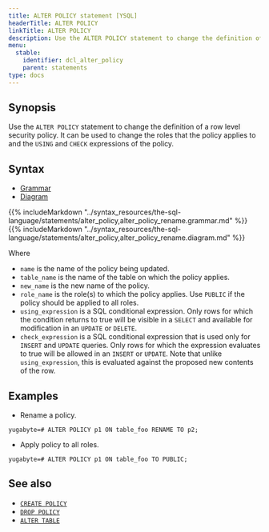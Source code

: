 ```yaml
---
title: ALTER POLICY statement [YSQL]
headerTitle: ALTER POLICY
linkTitle: ALTER POLICY
description: Use the ALTER POLICY statement to change the definition of a row level security policy.
menu:
  stable:
    identifier: dcl_alter_policy
    parent: statements
type: docs
---
```


## Synopsis

Use  the `ALTER POLICY` statement to change the definition of a row level security policy. It can be used to
change the roles that the policy applies to and the `USING` and `CHECK` expressions of the policy.

## Syntax

<ul class="nav nav-tabs nav-tabs-yb">
  <li >
    <a href="#grammar" class="nav-link active" id="grammar-tab" data-toggle="tab" role="tab" aria-controls="grammar" aria-selected="true">
      <i class="fas fa-file-alt" aria-hidden="true"></i>
      Grammar
    </a>
  </li>
  <li>
    <a href="#diagram" class="nav-link" id="diagram-tab" data-toggle="tab" role="tab" aria-controls="diagram" aria-selected="false">
      <i class="fas fa-project-diagram" aria-hidden="true"></i>
      Diagram
    </a>
  </li>
</ul>

<div class="tab-content">
  <div id="grammar" class="tab-pane fade show active" role="tabpanel" aria-labelledby="grammar-tab">
  {{% includeMarkdown "../syntax_resources/the-sql-language/statements/alter_policy,alter_policy_rename.grammar.md" %}}
  </div>
  <div id="diagram" class="tab-pane fade" role="tabpanel" aria-labelledby="diagram-tab">
  {{% includeMarkdown "../syntax_resources/the-sql-language/statements/alter_policy,alter_policy_rename.diagram.md" %}}
  </div>
</div>

Where

- `name` is the name of the policy being updated.
- `table_name` is the name of the table on which the policy applies.
- `new_name` is the new name of the policy.
- `role_name` is the role(s) to which the policy applies. Use `PUBLIC` if the policy should be
  applied to all roles.
- `using_expression` is a SQL conditional expression. Only rows for which the condition returns to
  true will be visible in a `SELECT` and available for modification in an `UPDATE` or `DELETE`.
- `check_expression` is a SQL conditional expression that is used only for `INSERT` and `UPDATE`
  queries. Only rows for which the expression evaluates to true will be allowed in an `INSERT` or
  `UPDATE`. Note that unlike `using_expression`, this is evaluated against the proposed new contents
  of the row.

## Examples

- Rename a policy.

```plpgsql
yugabyte=# ALTER POLICY p1 ON table_foo RENAME TO p2;
```

- Apply policy to all roles.

```plpgsql
yugabyte=# ALTER POLICY p1 ON table_foo TO PUBLIC;
```

## See also

- [`CREATE POLICY`](../dcl_create_policy)
- [`DROP POLICY`](../dcl_drop_policy)
- [`ALTER TABLE`](../ddl_alter_table)
